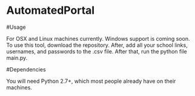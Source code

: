 # AutomatedPortal

#Usage

For OSX and Linux machines currently. Windows support is coming soon. To use this tool, download the repository. After, add all your school links, usernames, and passwords to the .csv file. After that, run the python file main.py.

#Dependencies

You will need Python 2.7+, which most people already have on their machines.
